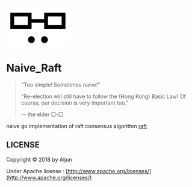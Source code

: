 ![naive](https://github.com/salamer/naive_raft/blob/master/image/ha.png)

# Naive_Raft


> "Too simple! Sometimes naive!" 
>
> "Re-election will still have to follow the (Hong Kong) Basic Law! Of course, our decision is very important too."
>
> -- the elder □-□

naive go implementation of raft consensus algorithm [raft](https://raft.github.io/raft.pdf)

## LICENSE
Copyright © 2018 by Aljun

Under Apache license : [http://www.apache.org/licenses/](http://www.apache.org/licenses/)



